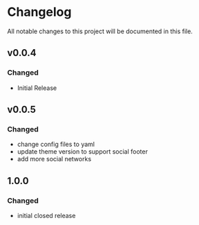 # Changelog

All notable changes to this project will be documented in this file.

## v0.0.4

### Changed

- Initial Release

## v0.0.5

### Changed

- change config files to yaml
- update theme version to support social footer
- add more social networks

## 1.0.0

### Changed

- initial closed release
